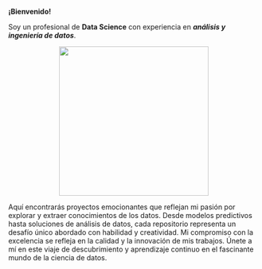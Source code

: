 **¡Bienvenido!**

Soy un profesional de **Data Science** con experiencia en ***análisis y ingeniería de datos***.

<p align='center'>
<img src="[https://static.lajornadaestadodemexico.com/wp-content/uploads/2022/08/Siniestros-viales.jpg])"  height=300>
<p>
  
Aquí encontrarás proyectos emocionantes que reflejan mi pasión por explorar y extraer conocimientos de los datos. 
Desde modelos predictivos hasta soluciones de análisis de datos, cada repositorio representa un desafío único abordado con habilidad y creatividad. 
Mi compromiso con la excelencia se refleja en la calidad y la innovación de mis trabajos. Únete a mí en este viaje de descubrimiento y aprendizaje continuo en el fascinante mundo de la ciencia de datos.
